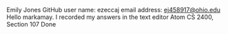Emily Jones
GitHub user name: ezeccaj
email address: ej458917@ohio.edu
Hello markamay. I recorded my answers in the text editor Atom
CS 2400, Section 107
Done 
 
